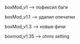 boxMod_v1 --> пофиксил баги

boxMod_v1.1 --> удалил опечатки
 
boxMod_v1.3 --> новые фичи

boxmod_v1.35 --> ohms setting 
